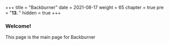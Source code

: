 +++
title = "Backburner"
date = 2021-08-17
weight = 65
chapter = true
pre = "<b>13.  </b>"
hidden = true
+++
### Welcome!
This page is the main page for Backburner
